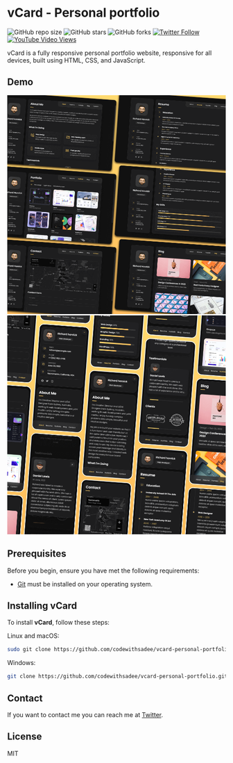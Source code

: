 # vCard - Personal portfolio

![GitHub repo size](https://img.shields.io/github/repo-size/arslanyousaf12/vcard-personal-portfolio)
![GitHub stars](https://img.shields.io/github/stars/arslanyousaf12/vcard-personal-portfolio?style=social)
![GitHub forks](https://img.shields.io/github/forks/arslanyousaf12/vcard-personal-portfolio?style=social)
[![Twitter Follow](https://img.shields.io/twitter/follow/arslanyousaf12_?style=social)](https://twitter.com/intent/follow?screen_name=codewithsadee_)
[![YouTube Video Views](https://img.shields.io/youtube/views/SoxmIlgf2zM?style=social)](https://youtu.be/SoxmIlgf2zM)

vCard is a fully responsive personal portfolio website, responsive for all devices, built using HTML, CSS, and JavaScript.

## Demo

![vCard Desktop Demo](./website-demo-image/desktop.png "Desktop Demo")
![vCard Mobile Demo](./website-demo-image/mobile.png "Mobile Demo")

## Prerequisites

Before you begin, ensure you have met the following requirements:

* [Git](https://git-scm.com/downloads "Download Git") must be installed on your operating system.

## Installing vCard

To install **vCard**, follow these steps:

Linux and macOS:

```bash
sudo git clone https://github.com/codewithsadee/vcard-personal-portfolio.git
```

Windows:

```bash
git clone https://github.com/codewithsadee/vcard-personal-portfolio.git
```

## Contact

If you want to contact me you can reach me at [Twitter](https://www.twitter.com/codewithsadee).

## License

MIT
